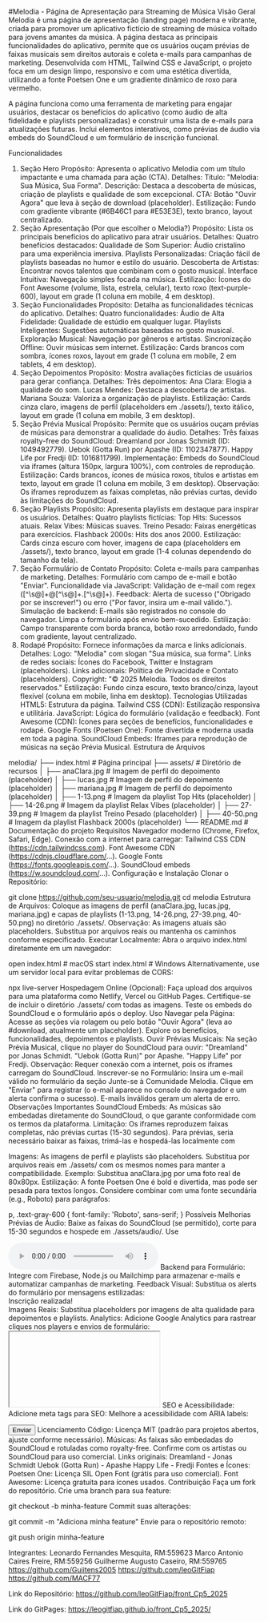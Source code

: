 #Melodia - Página de Apresentação para Streaming de Música
Visão Geral
Melodia é uma página de apresentação (landing page) moderna e vibrante, criada para promover um aplicativo fictício de streaming de música voltado para jovens amantes da música. A página destaca as principais funcionalidades do aplicativo, permite que os usuários ouçam prévias de faixas musicais sem direitos autorais e coleta e-mails para campanhas de marketing. Desenvolvida com HTML, Tailwind CSS e JavaScript, o projeto foca em um design limpo, responsivo e com uma estética divertida, utilizando a fonte Poetsen One e um gradiente dinâmico de roxo para vermelho.

A página funciona como uma ferramenta de marketing para engajar usuários, destacar os benefícios do aplicativo (como áudio de alta fidelidade e playlists personalizadas) e construir uma lista de e-mails para atualizações futuras. Inclui elementos interativos, como prévias de áudio via embeds do SoundCloud e um formulário de inscrição funcional.

Funcionalidades
1. Seção Hero
Propósito: Apresenta o aplicativo Melodia com um título impactante e uma chamada para ação (CTA).
Detalhes:
Título: "Melodia: Sua Música, Sua Forma".
Descrição: Destaca a descoberta de músicas, criação de playlists e qualidade de som excepcional.
CTA: Botão "Ouvir Agora" que leva à seção de download (placeholder).
Estilização: Fundo com gradiente vibrante (#6B46C1 para #E53E3E), texto branco, layout centralizado.
2. Seção Apresentação (Por que escolher o Melodia?)
Propósito: Lista os principais benefícios do aplicativo para atrair usuários.
Detalhes:
Quatro benefícios destacados:
Qualidade de Som Superior: Áudio cristalino para uma experiência imersiva.
Playlists Personalizadas: Criação fácil de playlists baseadas no humor e estilo do usuário.
Descoberta de Artistas: Encontrar novos talentos que combinam com o gosto musical.
Interface Intuitiva: Navegação simples focada na música.
Estilização: Ícones do Font Awesome (volume, lista, estrela, celular), texto roxo (text-purple-600), layout em grade (1 coluna em mobile, 4 em desktop).
3. Seção Funcionalidades
Propósito: Detalha as funcionalidades técnicas do aplicativo.
Detalhes:
Quatro funcionalidades:
Áudio de Alta Fidelidade: Qualidade de estúdio em qualquer lugar.
Playlists Inteligentes: Sugestões automáticas baseadas no gosto musical.
Exploração Musical: Navegação por gêneros e artistas.
Sincronização Offline: Ouvir músicas sem internet.
Estilização: Cards brancos com sombra, ícones roxos, layout em grade (1 coluna em mobile, 2 em tablets, 4 em desktop).
4. Seção Depoimentos
Propósito: Mostra avaliações fictícias de usuários para gerar confiança.
Detalhes:
Três depoimentos:
Ana Clara: Elogia a qualidade do som.
Lucas Mendes: Destaca a descoberta de artistas.
Mariana Souza: Valoriza a organização de playlists.
Estilização: Cards cinza claro, imagens de perfil (placeholders em ./assets/), texto itálico, layout em grade (1 coluna em mobile, 3 em desktop).
5. Seção Prévia Musical
Propósito: Permite que os usuários ouçam prévias de músicas para demonstrar a qualidade do áudio.
Detalhes:
Três faixas royalty-free do SoundCloud:
Dreamland por Jonas Schmidt (ID: 1049492779).
Uebok (Gotta Run) por Apashe (ID: 1102347877).
Happy Life por Fredji (ID: 1016811799).
Implementação: Embeds do SoundCloud via iframes (altura 150px, largura 100%), com controles de reprodução.
Estilização: Cards brancos, ícones de música roxos, títulos e artistas em texto, layout em grade (1 coluna em mobile, 3 em desktop).
Observação: Os iframes reproduzem as faixas completas, não prévias curtas, devido às limitações do SoundCloud.
6. Seção Playlists
Propósito: Apresenta playlists em destaque para inspirar os usuários.
Detalhes:
Quatro playlists fictícias:
Top Hits: Sucessos atuais.
Relax Vibes: Músicas suaves.
Treino Pesado: Faixas energéticas para exercícios.
Flashback 2000s: Hits dos anos 2000.
Estilização: Cards cinza escuro com hover, imagens de capa (placeholders em ./assets/), texto branco, layout em grade (1-4 colunas dependendo do tamanho da tela).
7. Seção Formulário de Contato
Propósito: Coleta e-mails para campanhas de marketing.
Detalhes:
Formulário com campo de e-mail e botão "Enviar".
Funcionalidade via JavaScript:
Validação de e-mail com regex ([^\s@]+@[^\s@]+\.[^\s@]+).
Feedback: Alerta de sucesso ("Obrigado por se inscrever!") ou erro ("Por favor, insira um e-mail válido.").
Simulação de backend: E-mails são registrados no console do navegador.
Limpa o formulário após envio bem-sucedido.
Estilização: Campo transparente com borda branca, botão roxo arredondado, fundo com gradiente, layout centralizado.
8. Rodapé
Propósito: Fornece informações da marca e links adicionais.
Detalhes:
Logo: "Melodia" com slogan "Sua música, sua forma".
Links de redes sociais: Ícones do Facebook, Twitter e Instagram (placeholders).
Links adicionais: Política de Privacidade e Contato (placeholders).
Copyright: "© 2025 Melodia. Todos os direitos reservados."
Estilização: Fundo cinza escuro, texto branco/cinza, layout flexível (coluna em mobile, linha em desktop).
Tecnologias Utilizadas
HTML5: Estrutura da página.
Tailwind CSS (CDN): Estilização responsiva e utilitária.
JavaScript: Lógica do formulário (validação e feedback).
Font Awesome (CDN): Ícones para seções de benefícios, funcionalidades e rodapé.
Google Fonts (Poetsen One): Fonte divertida e moderna usada em toda a página.
SoundCloud Embeds: Iframes para reprodução de músicas na seção Prévia Musical.
Estrutura de Arquivos

melodia/
├── index.html              # Página principal
├── assets/                 # Diretório de recursos
│   ├── anaClara.jpg        # Imagem de perfil do depoimento (placeholder)
│   ├── lucas.jpg           # Imagem de perfil do depoimento (placeholder)
│   ├── mariana.jpg         # Imagem de perfil do depoimento (placeholder)
│   ├── 1-13.png            # Imagem da playlist Top Hits (placeholder)
│   ├── 14-26.png           # Imagem da playlist Relax Vibes (placeholder)
│   ├── 27-39.png           # Imagem da playlist Treino Pesado (placeholder)
│   ├── 40-50.png           # Imagem da playlist Flashback 2000s (placeholder)
└── README.md               # Documentação do projeto
Requisitos
Navegador moderno (Chrome, Firefox, Safari, Edge).
Conexão com a internet para carregar:
Tailwind CSS CDN (https://cdn.tailwindcss.com).
Font Awesome CDN (https://cdnjs.cloudflare.com/...).
Google Fonts (https://fonts.googleapis.com/...).
SoundCloud embeds (https://w.soundcloud.com/...).
Configuração e Instalação
Clonar o Repositório:

git clone https://github.com/seu-usuario/melodia.git
cd melodia
Estrutura de Arquivos:
Coloque as imagens de perfil (anaClara.jpg, lucas.jpg, mariana.jpg) e capas de playlists (1-13.png, 14-26.png, 27-39.png, 40-50.png) no diretório ./assets/.
Observação: As imagens atuais são placeholders. Substitua por arquivos reais ou mantenha os caminhos conforme especificado.
Executar Localmente:
Abra o arquivo index.html diretamente em um navegador:

open index.html  # macOS
start index.html # Windows
Alternativamente, use um servidor local para evitar problemas de CORS:

npx live-server
Hospedagem Online (Opcional):
Faça upload dos arquivos para uma plataforma como Netlify, Vercel ou GitHub Pages.
Certifique-se de incluir o diretório ./assets/ com todas as imagens.
Teste os embeds do SoundCloud e o formulário após o deploy.
Uso
Navegar pela Página:
Acesse as seções via rolagem ou pelo botão "Ouvir Agora" (leva ao #download, atualmente um placeholder).
Explore os benefícios, funcionalidades, depoimentos e playlists.
Ouvir Prévias Musicais:
Na seção Prévia Musical, clique no player do SoundCloud para ouvir:
"Dreamland" por Jonas Schmidt.
"Uebok (Gotta Run)" por Apashe.
"Happy Life" por Fredji.
Observação: Requer conexão com a internet, pois os iframes carregam do SoundCloud.
Inscrever-se no Formulário:
Insira um e-mail válido no formulário da seção Junte-se à Comunidade Melodia.
Clique em "Enviar" para registrar (o e-mail aparece no console do navegador e um alerta confirma o sucesso).
E-mails inválidos geram um alerta de erro.
Observações Importantes
SoundCloud Embeds:
As músicas são embedadas diretamente do SoundCloud, o que garante conformidade com os termos da plataforma.
Limitação: Os iframes reproduzem faixas completas, não prévias curtas (15-30 segundos). Para prévias, seria necessário baixar as faixas, trimá-las e hospedá-las localmente com <audio> tags.
Licenciamento: As faixas são rotuladas como "sem direitos autorais", mas verifique os termos no SoundCloud ou com os artistas (Jonas Schmidt, Apashe, Fredji) para uso comercial.
Formulário:
Atualmente, o formulário simula o envio de e-mails (log no console). Para armazenamento real, integre um backend como:
Firebase Firestore: Para salvar e-mails em um banco NoSQL.
Node.js/Express: Para criar uma API que armazena e-mails.
Mailchimp: Para adicionar e-mails diretamente a uma lista de marketing.
Exemplo de integração com Firebase:

<script src="https://www.gstatic.com/firebasejs/9.6.1/firebase-app.js"></script>
<script src="https://www.gstatic.com/firebasejs/9.6.1/firebase-firestore.js"></script>
<script>
  firebase.initializeApp({ /* sua configuração */ });
  const db = firebase.firestore();
  document.getElementById('email-form').addEventListener('submit', async (e) => {
    e.preventDefault();
    const email = e.target.querySelector('input[name="email"]').value;
    if (!/^[^\s@]+@[^\s@]+\.[^\s@]+$/.test(email)) {
      alert('Por favor, insira um e-mail válido.');
      return;
    }
    await db.collection('subscribers').add({ email, timestamp: new Date() });
    alert('Obrigado por se inscrever!');
    e.target.reset();
  });
</script>
Imagens:
As imagens de perfil e playlists são placeholders. Substitua por arquivos reais em ./assets/ com os mesmos nomes para manter a compatibilidade.
Exemplo: Substitua anaClara.jpg por uma foto real de 80x80px.
Estilização:
A fonte Poetsen One é bold e divertida, mas pode ser pesada para textos longos. Considere combinar com uma fonte secundária (e.g., Roboto) para parágrafos:

p, .text-gray-600 {
  font-family: 'Roboto', sans-serif;
}
Possíveis Melhorias
Prévias de Áudio:
Baixe as faixas do SoundCloud (se permitido), corte para 15-30 segundos e hospede em ./assets/audio/.
Use <audio> tags para controles personalizados:
html

<audio controls class="w-full">
  <source src="./assets/audio/dreamland.mp3" type="audio/mpeg">
  Seu navegador não suporta áudio.
</audio>
Backend para Formulário:
Integre com Firebase, Node.js ou Mailchimp para armazenar e-mails e automatizar campanhas de marketing.
Feedback Visual:
Substitua os alerts do formulário por mensagens estilizadas:

<div id="success-message" class="hidden bg-green-500 text-white p-4 rounded-lg">Inscrição realizada!</div>
<script>
  if (response.ok) {
    document.getElementById('success-message').classList.remove('hidden');
    setTimeout(() => document.getElementById('success-message').classList.add('hidden'), 3000);
  }
</script>
Imagens Reais:
Substitua placeholders por imagens de alta qualidade para depoimentos e playlists.
Analytics:
Adicione Google Analytics para rastrear cliques nos players e envios de formulário:

<iframe ... onplay="ga('send', 'event', 'Audio', 'Play', 'Dreamland')"></iframe>
SEO e Acessibilidade:
Adicione meta tags para SEO:

<meta name="description" content="Melodia: Streaming de música com qualidade de som superior e playlists personalizadas.">
Melhore a acessibilidade com ARIA labels:

<button type="submit" aria-label="Enviar e-mail para inscrição">Enviar</button>
Licenciamento
Código: Licença MIT (padrão para projetos abertos, ajuste conforme necessário).
Músicas:
As faixas são embedadas do SoundCloud e rotuladas como royalty-free. Confirme com os artistas ou SoundCloud para uso comercial.
Links originais:
Dreamland - Jonas Schmidt
Uebok (Gotta Run) - Apashe
Happy Life - Fredji
Fontes e Ícones:
Poetsen One: Licença SIL Open Font (grátis para uso comercial).
Font Awesome: Licença gratuita para ícones usados.
Contribuição
Faça um fork do repositório.
Crie uma branch para sua feature:

git checkout -b minha-feature
Commit suas alterações:

git commit -m "Adiciona minha feature"
Envie para o repositório remoto:

git push origin minha-feature

Integrantes: 
Leonardo Fernandes Mesquita, RM:559623
Marco Antonio Caires Freire, RM:559256
Guilherme Augusto Caseiro, RM:559765
https://github.com/Guiitens2005
https://github.com/leoGitFiap
https://github.com/MACF77

Link do Repositório: https://github.com/leoGitFiap/front_Cp5_2025

Link do GitPages: https://leogitfiap.github.io/front_Cp5_2025/
